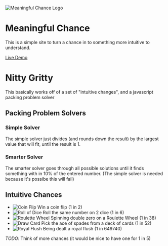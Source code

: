 ![Meaningful Chance Logo](http://scommab.github.com/meaningful-chance/img/small_logo.png)
# Meaningful Chance 

This is a simple site to turn a chance in to something more intuitive to understand.

[Live Demo](http://scommab.github.com/meaningful-chance/ "Live Demo")

# Nitty Gritty 

This basically works off of a set of "intuitive changes", and a javascript packing problem solver 

## Packing Problem Solvers

### Simple Solver
The simple solver just divides (and rounds down the result) by the largest value that will fit, until the result is 1.

### Smarter Solver
The smarter solver goes through all possible solutions until it finds something with in 10% of the entered number.
(The simple solver is needed because it's possibe this will fail)

## Intuitive Chances
* ![Coin Flip](http://scommab.github.com/meaningful-chance/img/things/coin_flip_small.png) Win a coin flip (1 in 2)
* ![Roll of Dice](http://scommab.github.com/meaningful-chance/img/things/roll_dice_small.png) Roll the same number on 2 dice (1 in 6)
* ![Roulette Wheel](http://scommab.github.com/meaningful-chance/img/things/roulette_wheel_small.png) Spinning double zero on a Roulette Wheel (1 in 38)
* ![Draw Card](http://scommab.github.com/meaningful-chance/img/things/pick_card_small.png) Pick the ace of spades from a deck of cards (1 in 52)
* ![Royal Flush](http://scommab.github.com/meaningful-chance/img/things/royal_flush_small.png) Being dealt a royal flush (1 in 649740) 

_TODO_: Think of more chances (it would be nice to have one for 1 in 5)

